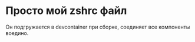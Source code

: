 # Просто мой zshrc файл

Он подгружается в devcontainer при сборке, соединяет все компоненты воедино.
